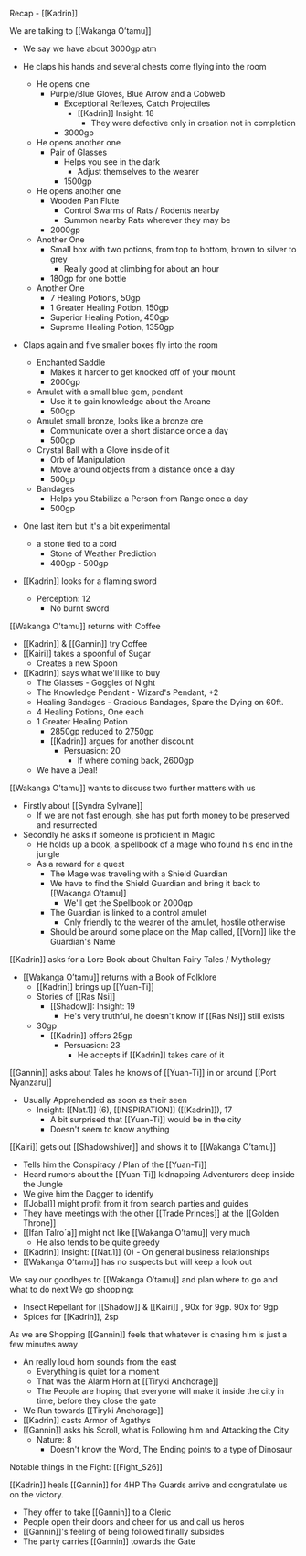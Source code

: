 Recap - [[Kadrin]]

We are talking to [[Wakanga O’tamu]]
- We say we have about 3000gp atm
- He claps his hands and several chests come flying into the room
	- He opens one
		- Purple/Blue Gloves, Blue Arrow and a Cobweb
			- Exceptional Reflexes, Catch Projectiles
				- [[Kadrin]] Insight: 18
					- They were defective only in creation not in completion
			- 3000gp
	- He opens another one
		- Pair of Glasses
			- Helps you see in the dark
				- Adjust themselves to the wearer
			- 1500gp
	- He opens another one
		- Wooden Pan Flute
			- Control Swarms of Rats / Rodents nearby
			- Summon nearby Rats wherever they may be
		- 2000gp
	- Another One
		- Small box with two potions, from top to bottom, brown to silver to grey
			- Really good at climbing for about an hour
		- 180gp for one bottle
	- Another One
		- 7 Healing Potions, 50gp
		- 1 Greater Healing Potion, 150gp
		- Superior Healing Potion, 450gp
		- Supreme Healing Potion, 1350gp
-  Claps again and five smaller boxes fly into the room
	- Enchanted Saddle
		- Makes it harder to get knocked off of your mount
		- 2000gp
	- Amulet with a small blue gem, pendant
		- Use it to gain knowledge about the Arcane
		- 500gp
	- Amulet small bronze, looks like a bronze ore
		- Communicate over a short distance once a day
		- 500gp
	- Crystal Ball with a Glove inside of it
		- Orb of Manipulation
		- Move around objects from a distance once a day
		- 500gp
	- Bandages
		- Helps you Stabilize a Person from Range once a day
		- 500gp
- One last item but it's a bit experimental
	- a stone tied to a cord
		- Stone of Weather Prediction
		- 400gp - 500gp

- [[Kadrin]] looks for a flaming sword
	- Perception: 12
		- No burnt sword

[[Wakanga O’tamu]] returns with Coffee
- [[Kadrin]] & [[Gannin]] try Coffee
- [[Kairi]] takes a spoonful of Sugar
	- Creates a new Spoon
- [[Kadrin]] says what we'll like to buy
	- The Glasses - Goggles of Night
	- The Knowledge Pendant - Wizard's Pendant, +2
	- Healing Bandages - Gracious Bandages, Spare the Dying on 60ft.
	- 4 Healing Potions, One each
	- 1 Greater Healing Potion
		- 2850gp reduced to 2750gp
		- [[Kadrin]] argues for another discount
			- Persuasion: 20
				- If where coming back, 2600gp
	- We have a Deal!

[[Wakanga O’tamu]] wants to discuss two further matters with us
- Firstly about [[Syndra Sylvane]]
	- If we are not fast enough, she has put forth money to be preserved and resurrected
- Secondly he asks if someone is proficient in Magic
	- He holds up a book, a spellbook of a mage who found his end in the jungle
	- As a reward for a quest
		- The Mage was traveling with a Shield Guardian
		- We have to find the Shield Guardian and bring it back to [[Wakanga O’tamu]]
			- We'll get the Spellbook or 2000gp
		- The Guardian is linked to a control amulet
			- Only friendly to the wearer of the amulet, hostile otherwise
		- Should be around some place on the Map called, [[Vorn]] like the Guardian's Name

[[Kadrin]] asks for a Lore Book about Chultan Fairy Tales / Mythology
 - [[Wakanga O’tamu]] returns with a Book of Folklore
	 - [[Kadrin]] brings up [[Yuan-Ti]]
	- Stories of [[Ras Nsi]]
		- [[Shadow]]: Insight: 19
			- He's very truthful, he doesn't know if [[Ras Nsi]] still exists
	- 30gp
		- [[Kadrin]] offers 25gp
			- Persuasion: 23
				- He accepts if [[Kadrin]] takes care of it

[[Gannin]] asks about Tales he knows of [[Yuan-Ti]] in or around [[Port Nyanzaru]]
- Usually Apprehended as soon as their seen
	- Insight: [[Nat.1]] (6), [[INSPIRATION]] ([[Kadrin]]), 17
		- A bit surprised that [[Yuan-Ti]] would be in the city
		- Doesn't seem to know anything

[[Kairi]] gets out [[Shadowshiver]] and shows it to [[Wakanga O’tamu]]
- Tells him the Conspiracy / Plan of the [[Yuan-Ti]]
- Heard rumors about the [[Yuan-Ti]] kidnapping Adventurers deep inside the Jungle
- We give him the Dagger to identify
- [[Jobal]] might profit from it from search parties and guides
- They have meetings with the other [[Trade Princes]] at the [[Golden Throne]]
- [[Ifan Talro´a]] might not like [[Wakanga O’tamu]] very much
	- He also tends to be quite greedy
- [[Kadrin]] Insight: [[Nat.1]] (0) - On general business relationships
- [[Wakanga O’tamu]] has no suspects but will keep a look out

We say our goodbyes to [[Wakanga O’tamu]] and plan where to go and what to do next
We go shopping:
- Insect Repellant for [[Shadow]] & [[Kairi]] , 90x for 9gp. 90x for 9gp
- Spices for [[Kadrin]], 2sp

As we are Shopping [[Gannin]] feels that whatever is chasing him is just a few minutes away
- An really loud horn sounds from the east
	- Everything is quiet for a moment
	- That was the Alarm Horn at [[Tiryki Anchorage]]
	- The People are hoping that everyone will make it inside the city in time, before they close the gate
- We Run towards [[Tiryki Anchorage]]
- [[Kadrin]] casts Armor of Agathys
- [[Gannin]] asks his Scroll, what is Following him and Attacking the City
	- Nature: 8
		- Doesn't know the Word, The Ending points to a type of Dinosaur

Notable things in the Fight:
[[Fight_S26]]

[[Kadrin]] heals [[Gannin]] for 4HP
The Guards arrive and congratulate us on the victory.
- They offer to take [[Gannin]] to a Cleric
- People open their doors and cheer for us and call us heros
- [[Gannin]]'s feeling of being followed finally subsides
- The party carries [[Gannin]] towards the Gate